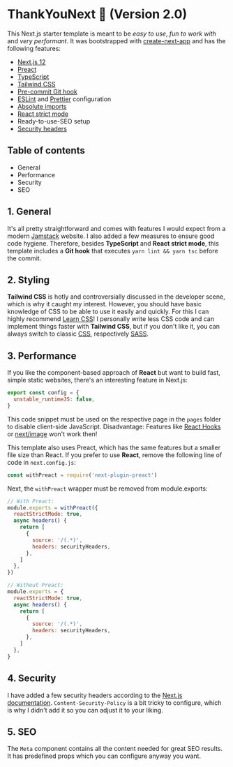 # ThankYouNext 🖤 (Version 2.0)

This Next.js starter template is meant to be _easy to use_, _fun to work with_ and _very performant_. It was bootstrapped with [create-next-app](https://nextjs.org/docs#setup) and has the following features:

- [Next.js 12](https://nextjs.org/)
- [Preact](https://preactjs.com/)
- [TypeScript](https://www.typescriptlang.org/)
- [Tailwind CSS](https://tailwindcss.com/)
- [Pre-commit Git hook](https://typicode.github.io/husky/#/)
- [ESLint](https://nextjs.org/docs/basic-features/eslint) and [Prettier](https://prettier.io/docs/en/configuration.html) configuration
- [Absolute imports](https://nextjs.org/docs/advanced-features/module-path-aliases)
- [React strict mode](https://nextjs.org/docs/api-reference/next.config.js/react-strict-mode)
- Ready-to-use-SEO setup
- [Security headers](https://nextjs.org/docs/advanced-features/security-headers)

## Table of contents

- General
- Performance
- Security
- SEO

## 1. General

It's all pretty straightforward and comes with features I would expect from a modern [Jamstack](https://jamstack.org/) website. I also added a few measures to ensure good code hygiene. Therefore, besides **TypeScript** and **React strict mode**, this template includes a **Git hook** that executes `yarn lint && yarn tsc` before the commit.

## 2. Styling

**Tailwind CSS** is hotly and controversially discussed in the developer scene, which is why it caught my interest. However, you should have basic knowledge of CSS to be able to use it easily and quickly. For this I can highly recommend [Learn CSS](https://web.dev/learn/css/)! I personally write less CSS code and can implement things faster with **Tailwind CSS**, but if you don't like it, you can always switch to classic [CSS](https://nextjs.org/docs/basic-features/built-in-css-support), respectively [SASS](https://sass-lang.com/).

## 3. Performance

If you like the component-based approach of **React** but want to build fast, simple static websites, there's an interesting feature in Next.js:

```javascript
export const config = {
  unstable_runtimeJS: false,
}
```

This code snippet must be used on the respective page in the `pages` folder to disable client-side JavaScript. Disadvantage: Features like [React Hooks](https://reactjs.org/docs/hooks-intro.html) or [next/image](https://nextjs.org/docs/basic-features/image-optimization) won't work then!

This template also uses Preact, which has the same features but a smaller file size than React. If you prefer to use **React**, remove the following line of code in `next.config.js`:

```javascript
const withPreact = require('next-plugin-preact')
```

Next, the `withPreact` wrapper must be removed from module.exports:

```javascript
// With Preact:
module.exports = withPreact({
  reactStrictMode: true,
  async headers() {
    return [
      {
        source: '/(.*)',
        headers: securityHeaders,
      },
    ]
  },
})

// Without Preact:
module.exports = {
  reactStrictMode: true,
  async headers() {
    return [
      {
        source: '/(.*)',
        headers: securityHeaders,
      },
    ]
  },
}
```

## 4. Security

I have added a few security headers according to the [Next.js documentation](https://nextjs.org/docs/advanced-features/security-headers). `Content-Security-Policy` is a bit tricky to configure, which is why I didn't add it so you can adjust it to your liking.

## 5. SEO

The `Meta` component contains all the content needed for great SEO results. It has predefined props which you can configure anyway you want.
